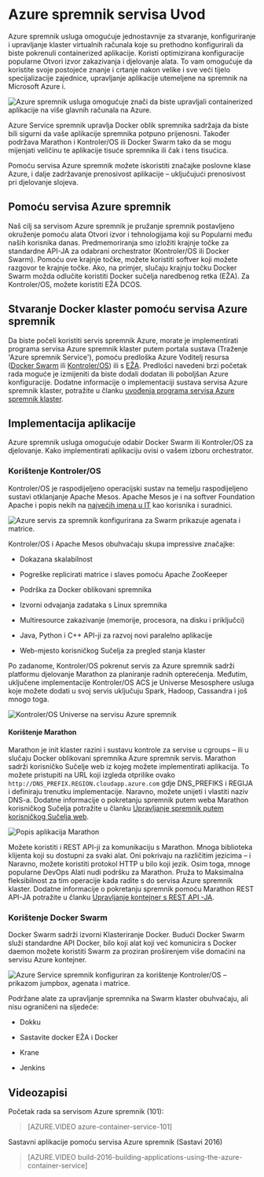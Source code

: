 <properties
   pageTitle="Uvod servisa Azure spremnik | Microsoft Azure"
   description="Azure spremnik servis omogućuje da biste pojednostavnili stvaranje, konfiguriranje i upravljanje klaster virtualnih računala koje su prethodno konfigurirali da biste pokrenuli containerized aplikacije."
   services="container-service"
   documentationCenter=""
   authors="rgardler"
   manager="timlt"
   editor=""
   tags="acs, azure-container-service"
   keywords="Docker, spremnika, Micro-servisima, Mesos, Azure"/>

<tags
   ms.service="container-service"
   ms.devlang="na"
   ms.topic="article"
   ms.tgt_pltfrm="na"
   ms.workload="na"
   ms.date="09/13/2016"
   ms.author="rogardle"/>

# <a name="azure-container-service-introduction"></a>Azure spremnik servisa Uvod

Azure spremnik usluga omogućuje jednostavnije za stvaranje, konfiguriranje i upravljanje klaster virtualnih računala koje su prethodno konfigurirali da biste pokrenuli containerized aplikacije. Koristi optimizirana konfiguracije popularne Otvori izvor zakazivanja i djelovanje alata. To vam omogućuje da koristite svoje postojeće znanje i crtanje nakon velike i sve veći tijelo specijalizacije zajednice, upravljanje aplikacije utemeljene na spremnik na Microsoft Azure i.


![Azure spremnik usluga omogućuje znači da biste upravljali containerized aplikacije na više glavnih računala na Azure.](./media/acs-intro/acs-cluster.png)


Azure Service spremnik upravlja Docker oblik spremnika sadržaja da biste bili sigurni da vaše aplikacije spremnika potpuno prijenosni. Također podržava Marathon i Kontroler/OS ili Docker Swarm tako da se mogu mijenjati veličinu te aplikacije tisuće spremnika ili čak i tens tisućica.

Pomoću servisa Azure spremnik možete iskoristiti značajke poslovne klase Azure, i dalje zadržavanje prenosivost aplikacije – uključujući prenosivost pri djelovanje slojeva.

<a name="using-azure-container-service"></a>Pomoću servisa Azure spremnik
-----------------------------

Naš cilj sa servisom Azure spremnik je pružanje spremnik postavljeno okruženje pomoću alata Otvori izvor i tehnologijama koji su Popularni među naših korisnika danas. Predmemoriranja smo izložiti krajnje točke za standardne API-JA za odabrani orchestrator (Kontroler/OS ili Docker Swarm). Pomoću ove krajnje točke, možete koristiti softver koji možete razgovor te krajnje točke. Ako, na primjer, slučaju krajnju točku Docker Swarm možda odlučite koristiti Docker sučelja naredbenog retka (EŽA). Za Kontroler/OS, možete koristiti EŽA DCOS.

<a name="creating-a-docker-cluster-by-using-azure-container-service"></a>Stvaranje Docker klaster pomoću servisa Azure spremnik
-------------------------------------------------------

Da biste počeli koristiti servis spremnik Azure, morate je implementirati programa servisa Azure spremnik klaster putem portala sustava (Traženje 'Azure spremnik Service'), pomoću predloška Azure Voditelj resursa ([Docker Swarm](https://github.com/Azure/azure-quickstart-templates/tree/master/101-acs-swarm) ili [Kontroler/OS](https://github.com/Azure/azure-quickstart-templates/tree/master/101-acs-dcos)) ili s [EŽA](/documentation/articles/xplat-cli-install/). Predlošci navedeni brzi početak rada moguće je izmijeniti da biste dodali dodatan ili poboljšan Azure konfiguracije. Dodatne informacije o implementaciji sustava servisa Azure spremnik klaster, potražite u članku [uvođenja programa servisa Azure spremnik klaster](container-service-deployment.md).

<a name="deploying-an-application"></a>Implementacija aplikacije
------------------------

Azure spremnik usluga omogućuje odabir Docker Swarm ili Kontroler/OS za djelovanje. Kako implementirati aplikaciju ovisi o vašem izboru orchestrator.

### <a name="using-dcos"></a>Korištenje Kontroler/OS

Kontroler/OS je raspodijeljeno operacijski sustav na temelju raspodijeljeno sustavi otklanjanje Apache Mesos. Apache Mesos je i na softver Foundation Apache i popis nekih na [najvećih imena u IT](http://mesos.apache.org/documentation/latest/powered-by-mesos/) kao korisnika i suradnici.

![Azure servis za spremnik konfigurirana za Swarm prikazuje agenata i matrice.](media/acs-intro/dcos.png)

Kontroler/OS i Apache Mesos obuhvaćaju skupa impressive značajke:

-   Dokazana skalabilnost

-   Pogreške replicirati matrice i slaves pomoću Apache ZooKeeper

-   Podrška za Docker oblikovani spremnika

-   Izvorni odvajanja zadataka s Linux spremnika

-   Multiresource zakazivanje (memorije, procesora, na disku i priključci)

-   Java, Python i C++ API-ji za razvoj novi paralelno aplikacije

-   Web-mjesto korisničkog Sučelja za pregled stanja klaster

Po zadanome, Kontroler/OS pokrenut servis za Azure spremnik sadrži platformu djelovanje Marathon za planiranje radnih opterećenja. Međutim, uključene implementacije Kontroler/OS ACS je Universe Mesosphere usluga koje možete dodati u svoj servis uključuju Spark, Hadoop, Cassandra i još mnogo toga.

![Kontroler/OS Universe na servisu Azure spremnik](media/dcos/universe.png)

#### <a name="using-marathon"></a>Korištenje Marathon

Marathon je init klaster razini i sustavu kontrole za servise u cgroups – ili u slučaju Docker oblikovani spremnika Azure spremnik servis. Marathon sadrži korisničko Sučelje web iz kojeg možete implementirati aplikacija. To možete pristupiti na URL koji izgleda otprilike ovako `http://DNS_PREFIX.REGION.cloudapp.azure.com` gdje DNS\_PREFIKS i REGIJA i definiraju trenutku implementacije. Naravno, možete unijeti i vlastiti naziv DNS-a. Dodatne informacije o pokretanju spremnik putem weba Marathon korisničkog Sučelja potražite u članku [Upravljanje spremnik putem korisničkog Sučelja web](container-service-mesos-marathon-ui.md).

![Popis aplikacija Marathon](media/dcos/marathon-applications-list.png)

Možete koristiti i REST API-ji za komunikaciju s Marathon. Mnoga biblioteka klijenta koji su dostupni za svaki alat. Oni pokrivaju na različitim jezicima – i Naravno, možete koristiti protokol HTTP u bilo koji jezik. Osim toga, mnoge popularne DevOps Alati nudi podršku za Marathon. Pruža to Maksimalna fleksibilnost za tim operacije kada radite s do servisa Azure spremnik klaster. Dodatne informacije o pokretanju spremnik pomoću Marathon REST API-JA potražite u članku [Upravljanje kontejner s REST API -JA](container-service-mesos-marathon-rest.md).

### <a name="using-docker-swarm"></a>Korištenje Docker Swarm

Docker Swarm sadrži izvorni Klasteriranje Docker. Budući Docker Swarm služi standardne API Docker, bilo koji alat koji već komunicira s Docker daemon možete koristiti Swarm za proziran proširenjem više domaćini na servisu Azure kontejner.

![Azure Service spremnik konfiguriran za korištenje Kontroler/OS – prikazom jumpbox, agenata i matrice.](media/acs-intro/acs-swarm2.png)

Podržane alate za upravljanje spremnika na Swarm klaster obuhvaćaju, ali nisu ograničeni na sljedeće:

-   Dokku

-   Sastavite docker EŽA i Docker

-   Krane

-   Jenkins

<a name="videos"></a>Videozapisi
------

Početak rada sa servisom Azure spremnik (101):  

> [AZURE.VIDEO azure-container-service-101]

Sastavni aplikacije pomoću servisa Azure spremnik (Sastavi 2016)

> [AZURE.VIDEO build-2016-building-applications-using-the-azure-container-service]

